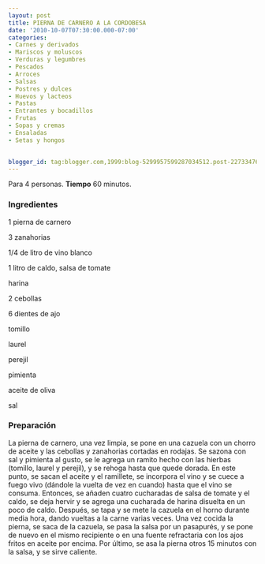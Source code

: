 ```yaml
---
layout: post
title: PIERNA DE CARNERO A LA CORDOBESA
date: '2010-10-07T07:30:00.000-07:00'
categories:
- Carnes y derivados
- Mariscos y moluscos
- Verduras y legumbres
- Pescados
- Arroces
- Salsas
- Postres y dulces
- Huevos y lacteos
- Pastas
- Entrantes y bocadillos
- Frutas
- Sopas y cremas
- Ensaladas
- Setas y hongos
 

blogger_id: tag:blogger.com,1999:blog-5299957599287034512.post-2273347646396972269
---
```


Para 4 personas.
<b>Tiempo</b> 60 minutos.

<h3>Ingredientes</h3>

1 pierna de carnero

3 zanahorias

1/4 de litro de vino blanco

1 litro de caldo, salsa de tomate

harina

2 cebollas

6 dientes de ajo

tomillo

laurel

perejil

pimienta

aceite de oliva

sal

<h3>Preparación</h3>

La pierna de carnero, una vez limpia, se pone en una cazuela con un chorro de aceite y las cebollas y zanahorias cortadas en rodajas. Se sazona con sal y pimienta al gusto, se le agrega un ramito hecho con las hierbas (tomillo, laurel y perejil), y se rehoga hasta que quede dorada. En este punto, se sacan el aceite y el ramillete, se incorpora el vino y se cuece a fuego vivo (dándole la vuelta de vez en cuando) hasta que el vino se consuma. Entonces, se añaden cuatro cucharadas de salsa de tomate y el caldo, se deja hervir y se agrega una cucharada de harina disuelta en un poco de caldo. Después, se tapa y se mete la cazuela en el horno durante media hora, dando vueltas a la carne varias veces. Una vez cocida la pierna, se saca de la cazuela, se pasa la salsa por un pasapurés, y se pone de nuevo en el mismo recipiente o en una fuente refractaria con los ajos fritos en aceite por encima. Por último, se asa la pierna otros 15 minutos con la salsa, y se sirve caliente.

